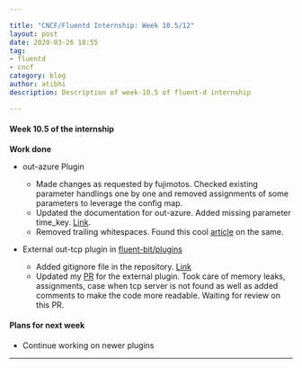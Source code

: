 ```yaml
---

title: "CNCF/Fluentd Internship: Week 10.5/12"
layout: post
date: 2020-03-26 18:55
tag:
- fluentd
- cncf
category: blog
author: atibhi
description: Description of week-10.5 of fluent-d internship

---
```


#### Week 10.5 of the internship

**Work done**

- out-azure Plugin
  - Made changes as requested by fujimotos. Checked existing parameter handlings one by one and removed assignments of some parameters
  to leverage the config map. 
  - Updated the documentation for out-azure. Added missing parameter time_key. [Link](https://github.com/fluent/fluent-bit-docs/pull/283). 
  - Removed trailing whitespaces. Found this cool [article](https://stackoverflow.com/questions/3372822/git-trim-whitespace) on the same. 
  
- External out-tcp plugin in [fluent-bit/plugins](https://github.com/fluent/fluent-bit-plugin/pulls)
  - Added gitignore file in the repository. [Link](https://github.com/fluent/fluent-bit-plugin/pull/6)
  - Updated my [PR](https://github.com/fluent/fluent-bit-plugin/pull/5) for the external plugin. Took care of memory leaks, assignments,
  case when tcp server is not found as well as added comments to make the code more readable. Waiting for review on this PR.
  
#### Plans for next week

- Continue working on newer plugins

---
